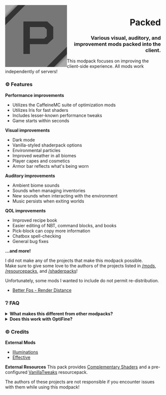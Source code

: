 <img src=".github/assets/badge-lq.png" align="left" id="header">
<div align="right">

# Packed
### Various visual, auditory, and improvement mods packed into the client.
</div>

This modpack focuses on improving the client-side experience. All mods work independently of servers!

### ⚙️ Features
**Performance improvements**
- Utilizes the CaffeineMC suite of optimization mods
- Utilizes Iris for fast shaders
- Includes lesser-known performance tweaks
- Game starts within seconds

**Visual improvements**
- Dark mode
- Vanilla-styled shaderpack options
- Environmental particles
- Improved weather in all biomes
- Player capes and cosmetics
- Armor bar reflects what's being worn

**Auditory improvements**
- Ambient biome sounds
- Sounds when managing inventories
- New sounds when interacting with the environment
- Music persists when exiting worlds

**QOL improvements**
- Improved recipe book
- Easier editing of NBT, command blocks, and books
- Pick-block can copy more information
- Chatbox spell-checking
- General bug fixes

**...and more!**

I did not make any of the projects that make this modpack possible.  
Make sure to give some love to the authors of the projects listed in [/mods](/mods), [/resourcepacks](/resourcepacks), and [/shaderpacks](/shaderpacks)!

Unfortunately, some mods I wanted to include do not permit re-distribution.
- [Better Fps - Render Distance](https://github.com/someaddons/betterfpsdistances)

### ❔ FAQ
<details>
<summary>
<b>What makes this different from other modpacks?</b>
</summary>

Packed aims to keep to the vanilla style, while still providing improvements.

For example, the provided shaderpack options don't make your game look like the latest AAA release.
Instead, the shadows are pixelated, and effects aren't blown out of proportion. The visuals are still amazing, while sticking to "Minecraft".

This also strives to achieve consistency between every element of the game. Information about enchanted books aren't included in the book's lore, rather contained *within* the book itself!

Rather than using a mod such as JEI to list recipes, the recipe book is improved with many of the features from said mods.
</details>

<details>
<summary>
<b>Does this work with OptiFine?</b>
</summary>

No. Nor is this compatible with OptiFine resource packs.

This modpack uses Sodium, Iris, etc.
</details>

### ©️ Credits
**External Mods**
- [Illuminations](https://github.com/ladysnake/illuminations)
- [Effective](https://github.com/Ladysnake/Effective)

**External Resources**
This pack provides [Complementary Shaders](https://www.complementary.dev/) and a pre-configured [VanillaTweaks](https://vanillatweaks.net/) resourcepack.

The authors of these projects are not responsible if you encounter issues with them while using this modpack!
